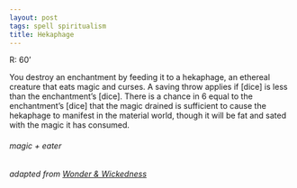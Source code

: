 ```yaml
---
layout: post
tags: spell spiritualism
title: Hekaphage
---
```

R: 60’	

You destroy an enchantment by feeding it to a hekaphage, an ethereal creature that eats magic and curses. A saving throw applies if [dice] is less than the enchantment’s [dice]. There is a chance in 6 equal to the enchantment’s [dice] that the magic drained is sufficient to cause the hekaphage to manifest in the material world, though it will be fat and sated with the magic it has consumed.

###### magic + eater
###### adapted from [Wonder & Wickedness](https://www.drivethrurpg.com/product/145647/Wonder--Wickedness)
